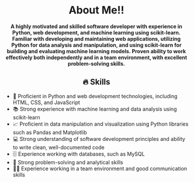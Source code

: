 <h1 align="center">About Me!!</h1>

<p align="center">
  <strong>
  <span class="animated-text">A highly motivated and skilled software developer with experience in Python, web development, and machine learning using scikit-learn. Familiar with developing and maintaining web applications, utilizing Python for data analysis and manipulation, and using scikit-learn for building and evaluating machine learning models. Proven ability to work effectively both independently and in a team environment, with excellent problem-solving skills.</span>
  </strong>
</p>

<h2 align="center">🔥 Skills</h2>

- 🐍 <span class="animated-text">Proficient in Python and web development technologies, including HTML, CSS, and JavaScript</span>
- 📚 <span class="animated-text">Strong experience with machine learning and data analysis using scikit-learn</span>
- 📈 <span class="animated-text">Proficient in data manipulation and visualization using Python libraries such as Pandas and Matplotlib</span>
- 💻 <span class="animated-text"> Strong understanding of software development principles and ability to write clean, well-documented code</span>
- 🗄️ <span class="animated-text">Experience working with databases, such as MySQL</span>
- 🧠 <span class="animated-text"> Strong problem-solving and analytical skills</span>
- 👨‍💼 <span class="animated-text">Experience working in a team environment and good communication skills</span>


